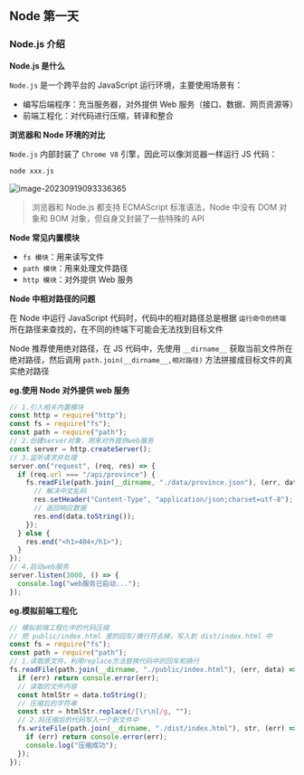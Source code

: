 ## Node 第一天

### Node.js 介绍

**Node.js 是什么**

`Node.js` 是一个跨平台的 JavaScript 运行环境，主要使用场景有：

- 编写后端程序：充当服务器，对外提供 Web 服务（接口、数据、网页资源等）
- 前端工程化：对代码进行压缩，转译和整合

**浏览器和 Node 环境的对比**

`Node.js` 内部封装了 `Chrome V8` 引擎，因此可以像浏览器一样运行 JS 代码：

```bash
node xxx.js
```

![image-20230919093336365](https://post-src.wyun521.top/images/image-20230919093336365.png)

> 浏览器和 Node.js 都支持 ECMAScript 标准语法，Node 中没有 DOM 对象和 BOM 对象，但自身又封装了一些特殊的 API

**Node 常见内置模块**

- `fs 模块`：用来读写文件
- `path 模块`：用来处理文件路径
- `http 模块`：对外提供 Web 服务

**Node 中相对路径的问题**

在 Node 中运行 JavaScript 代码时，代码中的相对路径总是根据 `运行命令的终端` 所在路径来查找的，在不同的终端下可能会无法找到目标文件

Node 推荐使用绝对路径，在 JS 代码中，先使用 `__dirname__` 获取当前文件所在绝对路径，然后调用 `path.join(__dirname__,相对路径)` 方法拼接成目标文件的真实绝对路径

**eg.使用 Node 对外提供 web 服务**

```js
// 1.引入相关内置模块
const http = require("http");
const fs = require("fs");
const path = require("path");
// 2.创建server对象，用来对外提供web服务
const server = http.createServer();
// 3.监听请求并处理
server.on("request", (req, res) => {
  if (req.url === "/api/province") {
    fs.readFile(path.join(__dirname, "./data/province.json"), (err, data) => {
      // 解决中文乱码
      res.setHeader("Content-Type", "application/json;charset=utf-8");
      // 返回响应数据
      res.end(data.toString());
    });
  } else {
    res.end("<h1>404</h1>");
  }
});
// 4.启动web服务
server.listen(3000, () => {
  console.log("web服务已启动...");
});
```

**eg.模拟前端工程化**

```js
// 模拟前端工程化中的代码压缩
// 把 public/index.html 里的回车/换行符去掉，写入到 dist/index.html 中
const fs = require("fs");
const path = require("path");
// 1.读取原文件，利用replace方法替换代码中的回车和换行
fs.readFile(path.join(__dirname, "./public/index.html"), (err, data) => {
  if (err) return console.error(err);
  // 读取的文件内容
  const htmlStr = data.toString();
  // 压缩后的字符串
  const str = htmlStr.replace(/[\r\n]/g, "");
  // 2.将压缩后的代码写入一个新文件中
  fs.writeFile(path.join(__dirname, "./dist/index.html"), str, (err) => {
    if (err) return console.error(err);
    console.log("压缩成功");
  });
});
```
